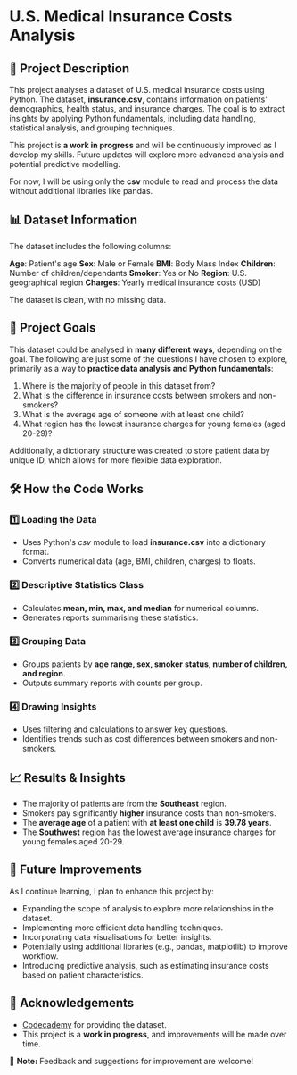 # U.S. Medical Insurance Costs Analysis #
## :pushpin: Project Description ## 
This project analyses a dataset of U.S. medical insurance costs using Python. The dataset, **insurance.csv**, contains information on patients' demographics, health status, and insurance charges. The goal is to extract insights by applying Python fundamentals, including data handling, statistical analysis, and grouping techniques.

This project is **a work in progress** and will be continuously improved as I develop my skills. Future updates will explore more advanced analysis and potential predictive modelling.

For now, I will be using only the **csv** module to read and process the data without additional libraries like pandas.  


## :bar_chart: Dataset Information ##
The dataset includes the following columns:

**Age**: Patient's age
**Sex**: Male or Female
**BMI**: Body Mass Index
**Children**: Number of children/dependants
**Smoker**: Yes or No
**Region**: U.S. geographical region
**Charges**: Yearly medical insurance costs (USD)

The dataset is clean, with no missing data.  


## :dart: Project Goals ##
This dataset could be analysed in **many different ways**, depending on the goal. 
The following are just some of the questions I have chosen to explore, primarily as a way to **practice data analysis and Python fundamentals**:
1. Where is the majority of people in this dataset from?
2. What is the difference in insurance costs between smokers and non-smokers?
3. What is the average age of someone with at least one child?
4. What region has the lowest insurance charges for young females (aged 20-29)?

Additionally, a dictionary structure was created to store patient data by unique ID, which allows for more flexible data exploration.  

## :hammer_and_wrench: How the Code Works ##
### :one:  Loading the Data ###
- Uses Python's *csv* module to load **insurance.csv** into a dictionary format.
- Converts numerical data (age, BMI, children, charges) to floats.

### :two: Descriptive Statistics Class ###
- Calculates **mean, min, max, and median** for numerical columns.
- Generates reports summarising these statistics.

### :three:  Grouping Data ###
- Groups patients by **age range, sex, smoker status, number of children, and region**.
- Outputs summary reports with counts per group.

### :four: Drawing Insights ###
- Uses filtering and calculations to answer key questions.
- Identifies trends such as cost differences between smokers and non-smokers.  

  
## :chart_with_upwards_trend: Results & Insights ##
- The majority of patients are from the **Southeast** region.
- Smokers pay significantly **higher** insurance costs than non-smokers.
- The **average age** of a patient with **at least one child** is **39.78 years**.
- The **Southwest** region has the lowest average insurance charges for young females aged 20-29.  

  
## :rocket: Future Improvements ##
As I continue learning, I plan to enhance this project by:
- Expanding the scope of analysis to explore more relationships in the dataset.
- Implementing more efficient data handling techniques.
- Incorporating data visualisations for better insights.
- Potentially using additional libraries (e.g., pandas, matplotlib) to improve workflow.
- Introducing predictive analysis, such as estimating insurance costs based on patient characteristics.  

  
## :raised_hands: Acknowledgements ##
- [Codecademy](https://www.codecademy.com/learn) for providing the dataset.
- This project is a **work in progress**, and improvements will be made over time.    


:pushpin: **Note:** Feedback and suggestions for improvement are welcome!
